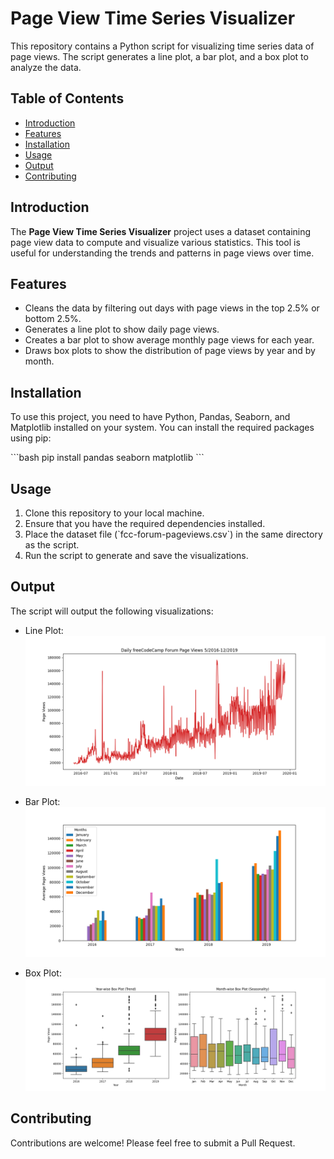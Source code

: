 
# Page View Time Series Visualizer

This repository contains a Python script for visualizing time series data of page views. The script generates a line plot, a bar plot, and a box plot to analyze the data.

## Table of Contents
- [Introduction](#introduction)
- [Features](#features)
- [Installation](#installation)
- [Usage](#usage)
- [Output](#output)
- [Contributing](#contributing)


## Introduction

The **Page View Time Series Visualizer** project uses a dataset containing page view data to compute and visualize various statistics. This tool is useful for understanding the trends and patterns in page views over time.

## Features

- Cleans the data by filtering out days with page views in the top 2.5% or bottom 2.5%.
- Generates a line plot to show daily page views.
- Creates a bar plot to show average monthly page views for each year.
- Draws box plots to show the distribution of page views by year and by month.

## Installation

To use this project, you need to have Python, Pandas, Seaborn, and Matplotlib installed on your system. You can install the required packages using pip:

\`\`\`bash
pip install pandas seaborn matplotlib
\`\`\`

## Usage

1. Clone this repository to your local machine.
2. Ensure that you have the required dependencies installed.
3. Place the dataset file (\`fcc-forum-pageviews.csv\`) in the same directory as the script.
4. Run the script to generate and save the visualizations.

## Output

The script will output the following visualizations:

- Line Plot:
  ![Line Plot](line_plot.png)

- Bar Plot:
  ![Bar Plot](bar_plot.png)

- Box Plot:
  ![Box Plot](box_plot.png)

## Contributing

Contributions are welcome! Please feel free to submit a Pull Request.


